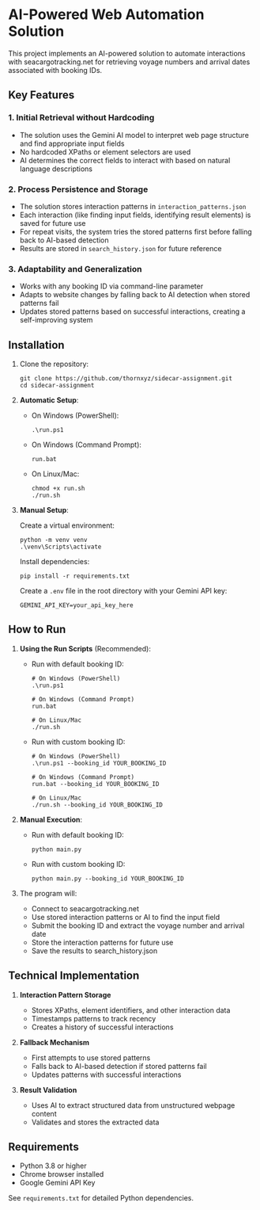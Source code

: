 # AI-Powered Web Automation Solution

This project implements an AI-powered solution to automate interactions with seacargotracking.net for retrieving voyage numbers and arrival dates associated with booking IDs.

## Key Features

### 1. Initial Retrieval without Hardcoding

- The solution uses the Gemini AI model to interpret web page structure and find appropriate input fields
- No hardcoded XPaths or element selectors are used
- AI determines the correct fields to interact with based on natural language descriptions

### 2. Process Persistence and Storage

- The solution stores interaction patterns in `interaction_patterns.json`
- Each interaction (like finding input fields, identifying result elements) is saved for future use
- For repeat visits, the system tries the stored patterns first before falling back to AI-based detection
- Results are stored in `search_history.json` for future reference

### 3. Adaptability and Generalization

- Works with any booking ID via command-line parameter
- Adapts to website changes by falling back to AI detection when stored patterns fail
- Updates stored patterns based on successful interactions, creating a self-improving system

## Installation

1. Clone the repository:

   ```
   git clone https://github.com/thornxyz/sidecar-assignment.git
   cd sidecar-assignment
   ```

2. **Automatic Setup**:

   - On Windows (PowerShell):

     ```
     .\run.ps1
     ```

   - On Windows (Command Prompt):

     ```
     run.bat
     ```

   - On Linux/Mac:
     ```
     chmod +x run.sh
     ./run.sh
     ```

3. **Manual Setup**:

   Create a virtual environment:

   ```
   python -m venv venv
   .\venv\Scripts\activate
   ```

   Install dependencies:

   ```
   pip install -r requirements.txt
   ```

   Create a `.env` file in the root directory with your Gemini API key:

   ```
   GEMINI_API_KEY=your_api_key_here
   ```

## How to Run

1. **Using the Run Scripts** (Recommended):

   - Run with default booking ID:

     ```
     # On Windows (PowerShell)
     .\run.ps1

     # On Windows (Command Prompt)
     run.bat

     # On Linux/Mac
     ./run.sh
     ```

   - Run with custom booking ID:

     ```
     # On Windows (PowerShell)
     .\run.ps1 --booking_id YOUR_BOOKING_ID

     # On Windows (Command Prompt)
     run.bat --booking_id YOUR_BOOKING_ID

     # On Linux/Mac
     ./run.sh --booking_id YOUR_BOOKING_ID
     ```

2. **Manual Execution**:

   - Run with default booking ID:

     ```
     python main.py
     ```

   - Run with custom booking ID:
     ```
     python main.py --booking_id YOUR_BOOKING_ID
     ```

3. The program will:
   - Connect to seacargotracking.net
   - Use stored interaction patterns or AI to find the input field
   - Submit the booking ID and extract the voyage number and arrival date
   - Store the interaction patterns for future use
   - Save the results to search_history.json

## Technical Implementation

1. **Interaction Pattern Storage**

   - Stores XPaths, element identifiers, and other interaction data
   - Timestamps patterns to track recency
   - Creates a history of successful interactions

2. **Fallback Mechanism**

   - First attempts to use stored patterns
   - Falls back to AI-based detection if stored patterns fail
   - Updates patterns with successful interactions

3. **Result Validation**
   - Uses AI to extract structured data from unstructured webpage content
   - Validates and stores the extracted data

## Requirements

- Python 3.8 or higher
- Chrome browser installed
- Google Gemini API Key

See `requirements.txt` for detailed Python dependencies.
